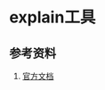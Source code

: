 # explain工具

## 参考资料

1. [官方文档](https://dev.mysql.com/doc/refman/8.0/en/explain-output.html#explain-join-types)